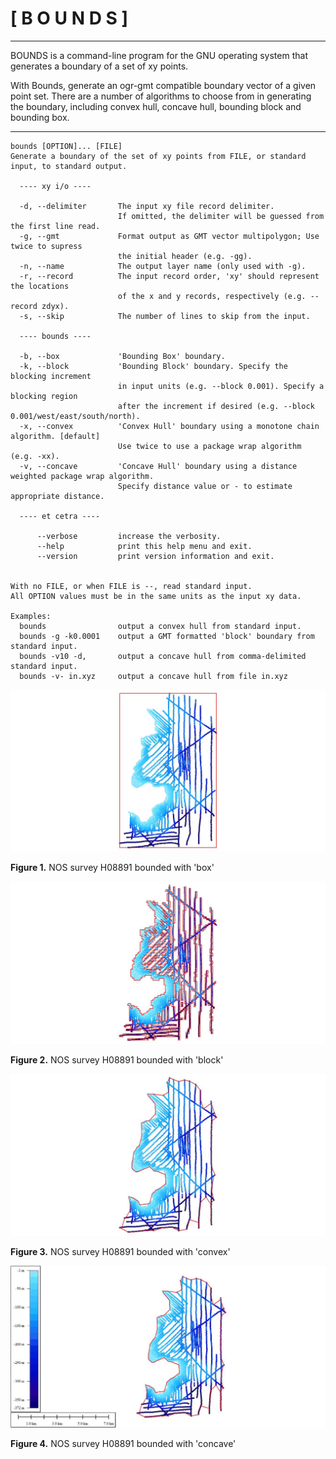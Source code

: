 
#     [ B O U N D S ]

---------------------------

BOUNDS is a command-line program for the GNU operating system that generates a boundary of a set of xy points.

With Bounds, generate an ogr-gmt compatible boundary vector of a given point set. There are a number of algorithms to choose from in generating the boundary, including convex hull, concave hull, bounding block and bounding box.

---------------------------

```
bounds [OPTION]... [FILE]
Generate a boundary of the set of xy points from FILE, or standard input, to standard output.

  ---- xy i/o ----

  -d, --delimiter       The input xy file record delimiter.
                        If omitted, the delimiter will be guessed from the first line read.
  -g, --gmt             Format output as GMT vector multipolygon; Use twice to supress
                        the initial header (e.g. -gg).
  -n, --name            The output layer name (only used with -g).
  -r, --record          The input record order, 'xy' should represent the locations
                        of the x and y records, respectively (e.g. --record zdyx).
  -s, --skip            The number of lines to skip from the input.

  ---- bounds ----

  -b, --box             'Bounding Box' boundary. 
  -k, --block           'Bounding Block' boundary. Specify the blocking increment
                        in input units (e.g. --block 0.001). Specify a blocking region
                        after the increment if desired (e.g. --block 0.001/west/east/south/north).
  -x, --convex          'Convex Hull' boundary using a monotone chain algorithm. [default]
                        Use twice to use a package wrap algorithm (e.g. -xx).
  -v, --concave         'Concave Hull' boundary using a distance weighted package wrap algorithm.
                        Specify distance value or - to estimate appropriate distance.

  ---- et cetra ----

      --verbose         increase the verbosity.
      --help            print this help menu and exit.
      --version         print version information and exit.


With no FILE, or when FILE is --, read standard input.
All OPTION values must be in the same units as the input xy data.

Examples:
  bounds                output a convex hull from standard input.
  bounds -g -k0.0001    output a GMT formatted 'block' boundary from standard input.
  bounds -v10 -d,       output a concave hull from comma-delimited standard input.
  bounds -v- in.xyz     output a concave hull from file in.xyz
```

![](./media/bounds_box.jpg)

**Figure 1.** NOS survey H08891 bounded with 'box'

![](./media/bounds_block.jpg)

**Figure 2.** NOS survey H08891 bounded with 'block'

![](./media/bounds_convex.jpg)

**Figure 3.** NOS survey H08891 bounded with 'convex'

![](./media/bounds_concave.jpg)

**Figure 4.** NOS survey H08891 bounded with 'concave'